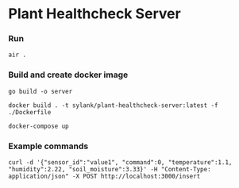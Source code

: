 # Plant Healthcheck Server

### Run

`air .`

### Build and create docker image

`go build -o server`

`docker build . -t sylank/plant-healthcheck-server:latest -f ./Dockerfile`

`docker-compose up`

### Example commands

```
curl -d '{"sensor_id":"value1", "command":0, "temperature":1.1, "humidity":2.22, "soil_moisture":3.33}' -H "Content-Type: application/json" -X POST http://localhost:3000/insert
```
